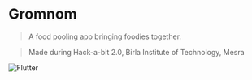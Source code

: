 # Gromnom

> A food pooling app bringing foodies together.

> Made during Hack-a-bit 2.0, Birla Institute of Technology, Mesra

![Flutter](https://img.shields.io/badge/Flutter-Made%20with%20Flutter-blue)
